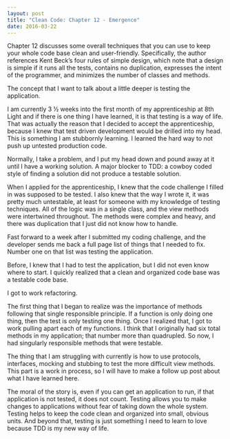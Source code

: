 ```yaml
---
layout: post
title: "Clean Code: Chapter 12 - Emergence"
date: 2016-03-22
---
```


Chapter 12 discusses some overall techniques that you can use to keep your whole code base clean and user-friendly. Specifically, the author references Kent Beck’s four rules of simple design, which note that a design is simple if it runs all the tests, contains no duplication, expresses the intent of the programmer, and minimizes the number of classes and methods.

The concept that I want to talk about a little deeper is testing the application. 

I am currently 3 ½ weeks into the first month of my apprenticeship at 8th Light and if there is one thing I have learned, it is that testing is a way of life. That was actually the reason that I decided to accept the apprenticeship, because I knew that test driven development would be drilled into my head. This is something I am stubbornly learning. I learned the hard way to not push up untested production code.

Normally, I take a problem, and I put my head down and pound away at it until I have a working solution. A major blocker to TDD: a cowboy coded style of finding a solution did not produce a testable solution.

When I applied for the apprenticeship, I knew that the code challenge I filled in was supposed to be tested. I also knew that the way I wrote it, it was pretty much untestable, at least for someone with my knowledge of testing techniques. All of the logic was in a single class, and the view methods were intertwined throughout. The methods were complex and heavy, and there was duplication that I just did not know how to handle.

Fast forward to a week after I submitted my coding challenge, and the developer sends me back a full page list of things that I needed to fix. Number one on that list was testing the application. 

Before, I knew that I had to test the application, but I did not even know where to start. I quickly realized that a clean and organized code base was a testable code base. 

I got to work refactoring. 

The first thing that I began to realize was the importance of methods following that single responsible principle. If a function is only doing one thing, then the test is only testing one thing. Once I realized that, I got to work pulling apart each of my functions. I think that I originally had six total methods in my application; that number more than quadrupled. So now, I had singularly responsible methods that were testable. 

The thing that I am struggling with currently is how to use protocols, interfaces, mocking and stubbing to test the more difficult view methods. This part is a work in process, so I will have to make a follow up post about what I have learned here. 

The moral of the story is, even if you can get an application to run, if that application is not tested, it does not count. Testing allows you to make changes to applications without fear of taking down the whole system. Testing helps to keep the code clean and organized into small, obvious units. And beyond that, testing is just something I need to learn to love because TDD is my new way of life. 
